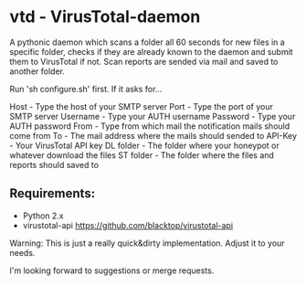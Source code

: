 vtd - VirusTotal-daemon
=======================

A pythonic daemon which scans a folder all 60 seconds for new files in a specific folder, checks if they are already known to the daemon and submit them to VirusTotal if not. Scan reports are sended via mail and saved to another folder.

Run 'sh configure.sh' first. If it asks for...

Host - Type the host of your SMTP server
Port - Type the port of your SMTP server
Username - Type your AUTH username
Password - Type your AUTH password
From - Type from which mail the notification mails should come from
To - The mail address where the mails should sended to
API-Key - Your VirusTotal API key
DL folder - The folder where your honeypot or whatever download the files
ST folder - The folder where the files and reports should saved to

Requirements:
-------------

* Python 2.x
* virustotal-api https://github.com/blacktop/virustotal-api

Warning: This is just a really quick&dirty implementation. Adjust it to your needs.

I'm looking forward to suggestions or merge requests.
